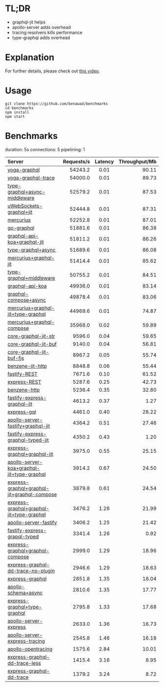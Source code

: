 # TL;DR

- graphql-jit helps
- apollo-server adds overhead
- tracing resolvers kills performance
- type-graphql adds overhead

# Explanation

For further details, please check out [this video](https://www.youtube.com/watch?v=JbV7MCeEPb8).

# Usage

```
git clone https://github.com/benawad/benchmarks
cd benchmarks
npm install
npm start
```

# Benchmarks

duration: 5s
connections: 5
pipelining: 1

| Server                                                                                                                                                                  | Requests/s | Latency | Throughput/Mb |
| :---------------------------------------------------------------------------------------------------------------------------------------------------------------------- | ---------: | :-----: | ------------: |
| [yoga-graphql](https://github.com/benawad/node-graphql-benchmarks/tree/master/benchmarks/yoga-graphql.js)                                                               |    54243.2 |  0.01   |         90.11 |
| [yoga-graphql-trace](https://github.com/benawad/node-graphql-benchmarks/tree/master/benchmarks/yoga-graphql-trace.js)                                                   |    54000.0 |  0.01   |         89.73 |
| [type-graphql+async-middleware](https://github.com/benawad/node-graphql-benchmarks/tree/master/benchmarks/type-graphql+async-middleware.js)                             |    52579.2 |  0.01   |         87.53 |
| [uWebSockets-graphql+jit](https://github.com/benawad/node-graphql-benchmarks/tree/master/benchmarks/uWebSockets-graphql+jit.js)                                         |    52444.8 |  0.01   |         87.31 |
| [mercurius](https://github.com/benawad/node-graphql-benchmarks/tree/master/benchmarks/mercurius.js)                                                                     |    52252.8 |  0.01   |         87.01 |
| [go-graphql](https://github.com/benawad/node-graphql-benchmarks/tree/master/benchmarks/go-graphql.js)                                                                   |    51881.6 |  0.01   |         86.38 |
| [graphql-api-koa+graphql-jit](https://github.com/benawad/node-graphql-benchmarks/tree/master/benchmarks/graphql-api-koa+graphql-jit.js)                                 |    51811.2 |  0.01   |         86.26 |
| [type-graphql+async](https://github.com/benawad/node-graphql-benchmarks/tree/master/benchmarks/type-graphql+async.js)                                                   |    51689.6 |  0.01   |         86.08 |
| [mercurius+graphql-jit](https://github.com/benawad/node-graphql-benchmarks/tree/master/benchmarks/mercurius+graphql-jit.js)                                             |    51414.4 |  0.01   |         85.62 |
| [type-graphql+middleware](https://github.com/benawad/node-graphql-benchmarks/tree/master/benchmarks/type-graphql+middleware.js)                                         |    50755.2 |  0.01   |         84.51 |
| [graphql-api-koa](https://github.com/benawad/node-graphql-benchmarks/tree/master/benchmarks/graphql-api-koa.js)                                                         |    49936.0 |  0.01   |         83.14 |
| [graphql-compose+async](https://github.com/benawad/node-graphql-benchmarks/tree/master/benchmarks/graphql-compose+async.js)                                             |    49878.4 |  0.01   |         83.06 |
| [mercurius+graphql-jit+type-graphql](https://github.com/benawad/node-graphql-benchmarks/tree/master/benchmarks/mercurius+graphql-jit+type-graphql.js)                   |    44969.6 |  0.01   |         74.87 |
| [mercurius+graphql-compose](https://github.com/benawad/node-graphql-benchmarks/tree/master/benchmarks/mercurius+graphql-compose.js)                                     |    35968.0 |  0.02   |         59.89 |
| [core-graphql-jit-str](https://github.com/benawad/node-graphql-benchmarks/tree/master/benchmarks/core-graphql-jit-str.js)                                               |     9596.0 |  0.04   |         59.65 |
| [core-graphql-jit-buf](https://github.com/benawad/node-graphql-benchmarks/tree/master/benchmarks/core-graphql-jit-buf.js)                                               |     9140.0 |  0.04   |         56.81 |
| [core-graphql-jit-buf-fjs](https://github.com/benawad/node-graphql-benchmarks/tree/master/benchmarks/core-graphql-jit-buf-fjs.js)                                       |     8967.2 |  0.05   |         55.74 |
| [benzene-jit-http](https://github.com/benawad/node-graphql-benchmarks/tree/master/benchmarks/benzene-jit-http.js)                                                       |     8848.8 |  0.06   |         55.44 |
| [fastify-REST](https://github.com/benawad/node-graphql-benchmarks/tree/master/benchmarks/fastify-REST.js)                                                               |     7671.6 |  0.10   |         61.52 |
| [express-REST](https://github.com/benawad/node-graphql-benchmarks/tree/master/benchmarks/express-REST.js)                                                               |     5287.6 |  0.25   |         42.73 |
| [benzene-http](https://github.com/benawad/node-graphql-benchmarks/tree/master/benchmarks/benzene-http.js)                                                               |     5236.4 |  0.35   |         32.80 |
| [fastify-express-graphql-jit](https://github.com/benawad/node-graphql-benchmarks/tree/master/benchmarks/fastify-express-graphql-jit.js)                                 |     4613.2 |  0.37   |          1.27 |
| [express-gql](https://github.com/benawad/node-graphql-benchmarks/tree/master/benchmarks/express-gql.js)                                                                 |     4461.0 |  0.40   |         28.22 |
| [apollo-server-fastify+graphql-jit](https://github.com/benawad/node-graphql-benchmarks/tree/master/benchmarks/apollo-server-fastify+graphql-jit.js)                     |     4364.2 |  0.51   |         27.46 |
| [fastify-express-graphql-typed-jit](https://github.com/benawad/node-graphql-benchmarks/tree/master/benchmarks/fastify-express-graphql-typed-jit.js)                     |     4350.2 |  0.43   |          1.20 |
| [express-graphql+graphql-jit](https://github.com/benawad/node-graphql-benchmarks/tree/master/benchmarks/express-graphql+graphql-jit.js)                                 |     3975.0 |  0.55   |         25.15 |
| [apollo-server-koa+graphql-jit+type-graphql](https://github.com/benawad/node-graphql-benchmarks/tree/master/benchmarks/apollo-server-koa+graphql-jit+type-graphql.js)   |     3914.2 |  0.67   |         24.50 |
| [express-graphql+graphql-jit+graphql-compose](https://github.com/benawad/node-graphql-benchmarks/tree/master/benchmarks/express-graphql+graphql-jit+graphql-compose.js) |     3879.8 |  0.61   |         24.54 |
| [express-graphql+graphql-jit+type-graphql](https://github.com/benawad/node-graphql-benchmarks/tree/master/benchmarks/express-graphql+graphql-jit+type-graphql.js)       |     3476.2 |  1.26   |         21.99 |
| [apollo-server-fastify](https://github.com/benawad/node-graphql-benchmarks/tree/master/benchmarks/apollo-server-fastify.js)                                             |     3406.2 |  1.25   |         21.42 |
| [fastify-express-grapql-typed](https://github.com/benawad/node-graphql-benchmarks/tree/master/benchmarks/fastify-express-grapql-typed.js)                               |     3341.4 |  1.26   |          0.92 |
| [express-graphql+graphql-compose](https://github.com/benawad/node-graphql-benchmarks/tree/master/benchmarks/express-graphql+graphql-compose.js)                         |     2999.0 |  1.29   |         18.96 |
| [express-graphql-dd-trace-no-plugin](https://github.com/benawad/node-graphql-benchmarks/tree/master/benchmarks/express-graphql-dd-trace-no-plugin.js)                   |     2946.6 |  1.29   |         18.63 |
| [express-graphql](https://github.com/benawad/node-graphql-benchmarks/tree/master/benchmarks/express-graphql.js)                                                         |     2851.8 |  1.35   |         18.04 |
| [apollo-schema+async](https://github.com/benawad/node-graphql-benchmarks/tree/master/benchmarks/apollo-schema+async.js)                                                 |     2810.6 |  1.35   |         17.77 |
| [express-graphql+type-graphql](https://github.com/benawad/node-graphql-benchmarks/tree/master/benchmarks/express-graphql+type-graphql.js)                               |     2795.8 |  1.33   |         17.68 |
| [apollo-server-express](https://github.com/benawad/node-graphql-benchmarks/tree/master/benchmarks/apollo-server-express.js)                                             |     2633.0 |  1.36   |         16.73 |
| [apollo-server-express-tracing](https://github.com/benawad/node-graphql-benchmarks/tree/master/benchmarks/apollo-server-express-tracing.js)                             |     2545.8 |  1.46   |         16.18 |
| [apollo-opentracing](https://github.com/benawad/node-graphql-benchmarks/tree/master/benchmarks/apollo-opentracing.js)                                                   |     1575.6 |  2.84   |         10.01 |
| [express-graphql-dd-trace-less](https://github.com/benawad/node-graphql-benchmarks/tree/master/benchmarks/express-graphql-dd-trace-less.js)                             |     1415.4 |  3.16   |          8.95 |
| [express-graphql-dd-trace](https://github.com/benawad/node-graphql-benchmarks/tree/master/benchmarks/express-graphql-dd-trace.js)                                       |     1379.2 |  3.24   |          8.72 |
